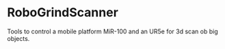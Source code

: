 # RoboGrindScanner
Tools to control a mobile platform MiR-100 and an UR5e for 3d scan ob big objects.
